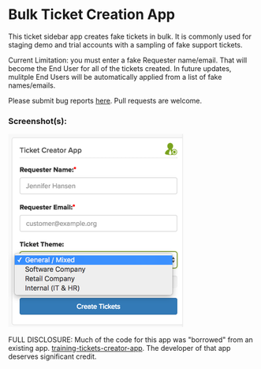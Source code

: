 # Bulk Ticket Creation App

This ticket sidebar app creates fake tickets in bulk. It is commonly used for staging demo and trial accounts with a sampling of fake support tickets. 

Current Limitation: you must enter a fake Requester name/email. That will become the End User for all of the tickets created. In future updates, mulitple End Users will be automatically applied from a list of fake names/emails.  

Please submit bug reports [here](https://github.com/Asa240/bulk_ticket_creation_app/issues). Pull requests are welcome.

### Screenshot(s):
![Screenshot](/assets/screenshot.png?raw=true "Screenshot")

FULL DISCLOSURE: Much of the code for this app was "borrowed" from an existing app. [training-tickets-creator-app](https://github.com/ZendeskES/training-tickets-creator-app). The developer of that app deserves significant credit. 